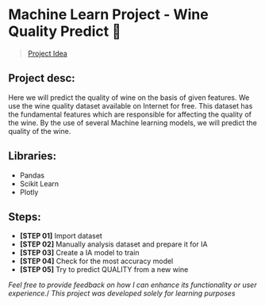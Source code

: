 # Machine Learn Project - Wine Quality Predict 🍷
> [Project Idea](https://www.geeksforgeeks.org/wine-quality-prediction-machine-learning/)

## Project desc:
Here we will predict the quality of wine on the basis of given features. We use the wine quality dataset available on Internet for free. This dataset has the fundamental features which are responsible for affecting the quality of the wine. By the use of several Machine learning models, we will predict the quality of the wine.

## Libraries:
* Pandas
* Scikit Learn
* Plotly

## Steps:
* **[STEP 01]** Import dataset 
* **[STEP 02]** Manually analysis dataset and prepare it for IA
* **[STEP 03]** Create a IA model to train
* **[STEP 04]** Check for the most accuracy model
* **[STEP 05]** Try to predict QUALITY from a new wine


_Feel free to provide feedback on how I can enhance its functionality or user experience._/
_This project was developed solely for learning purposes_
